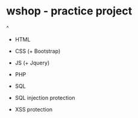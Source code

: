 # wshop - practice project
^
- HTML 
- CSS (+ Bootstrap)
- JS (+ Jquery)
- PHP 
- SQL

- SQL injection protection
- XSS protection

